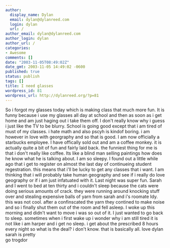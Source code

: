 ```yaml
---
author:
  display_name: Dylan
  email: dylan@dylanreed.com
  login: dylan
  url: /
author_email: dylan@dylanreed.com
author_login: dylan
author_url: /
categories:
- Awesome
comments: []
date: "2003-11-05T08:49:02Z"
date_gmt: 2003-11-05 14:49:02 -0600
published: true
status: publish
tags: []
title: I need glasses
wordpress_id: 81
wordpress_url: http://dylanreed.org/?p=81
---
```


So i forgot my glasses today which is making class that much more fun. It is funny because i use my glasses all day at school and then as soon as i get home and am just haging out i take them off. I don't really know why i guess i just like the TV to be blurry. School is going good except that i am tired of must of my classes. i hate math and also pscyh is kindof boring. i am however in love with georgraphy and so that is good. I am now officially a starbucks employee. I have offically sold out and am a coffee monkey. it is actually quite a bit of fun and fairly laid back. the funniest thing for me is that i don't really like coffee. Its like a blind man selling paintings how does he know what he is talking about. I am so sleepy. I found out a little while ago that i get to register on almost the last day of continueing student regestration. this means that i'll be lucky to get any classes that i want. I am thinking that i will probably take human geography and see if i really do love geography or if i am just infatuated with it. Last night was super fun. Sarah and I went to bed at ten thirty and i couldn't sleep because the cats were doing serious amounts of crack. they were running around knocking stuff over and stealing expensive balls of yarn from sarah and i's roomate Idy. this was not cool. after a confinscated the yarn they contined to make noise and so i finally shut them out of the room and fell asleep. I woke up this morning and didn't want to move i was so out of it. I just wanted to go back to sleep. sometimes when i first wake up i wonder why i am still tired it is not like i am harper and i get no sleep. i get about the prescribed 8 hours every night so what is the deal? i don't know. that is basically all. love dylan  
sarah is pretty  
go trogdor
